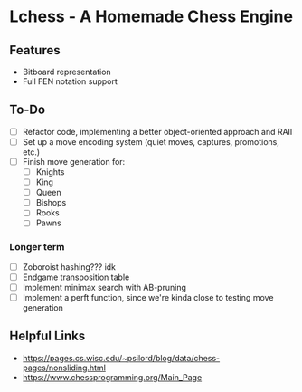 # Lchess -  A Homemade Chess Engine

## Features
- Bitboard representation
- Full FEN notation support

## To-Do
- [ ] Refactor code, implementing a better object-oriented approach and RAII
- [ ] Set up a move encoding system (quiet moves, captures, promotions, etc.)
- [ ] Finish move generation for:
  - [ ] Knights
  - [ ] King
  - [ ] Queen
  - [ ] Bishops
  - [ ] Rooks
  - [ ] Pawns

### Longer term
- [ ] Zoboroist hashing??? idk
- [ ] Endgame transposition table
- [ ] Implement minimax search with AB-pruning
- [ ] Implement a perft function, since we're kinda close to testing move generation

## Helpful Links
- https://pages.cs.wisc.edu/~psilord/blog/data/chess-pages/nonsliding.html
- https://www.chessprogramming.org/Main_Page
